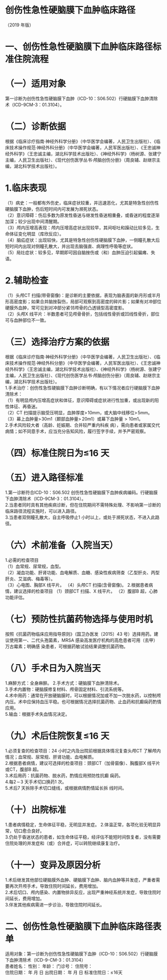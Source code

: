# 创伤性急性硬脑膜下血肿临床路径  
（2019 年版）  
# 一、创伤性急性硬脑膜下血肿临床路径标准住院流程  
# （一）适用对象  
第一诊断为创伤性急性硬脑膜下血肿（ICD-10：S06.502）行硬脑膜下血肿清除术（ICD-9CM-3：01.3104）。  
# （二）诊断依据  
根据《临床诊疗指南·神经外科学分册》（中华医学会编著，人民卫生出版社）、《临床技术操作规范·神经外科分册》（中华医学会编著，人民军医出版社）、《王忠诚神经外科学》（王忠诚主编，湖北科学技术出版社）、《神经外科学》（杨树源、张建宁主编，人民卫生出版社）、《现代创伤医学丛书·颅脑创伤分册》（周良辅、赵继宗主编，湖北科学技术出版社）。  
# 1.临床表现  
（1）病史：一般都有外伤史，临床症状较重，并迅速恶化，尤其是特急性创伤性硬脑膜下血肿，伤后短时间内可发展为濒死状态。  
（2）意识障碍：伤后多数为原发性昏迷与继发性昏迷相重叠，或昏迷的程度逐渐加深；较少出现中间清醒期。  
（3）颅内压增高表现：颅内压增高症状出现较早，其间呕吐和躁动比较多见，生命体征变化明显（库欣反应）。  
（4）脑疝症状：出现较快，尤其是特急性创伤性硬脑膜下血肿，一侧瞳孔散大后短时间内出现对侧瞳孔散大，并出现去脑强直、病理性呼吸等症状。  
（5）局灶症状：较多见，早期即可因自脑挫伤或（和）血肿压迫引起偏瘫、失语。  
# 2.辅助检查  
（1）头颅CT 扫描(带骨窗像)：是诊断的主要依据，表现为脑表面的新月形或半月形高密度影；如果合并脑挫裂伤，局部可观察到高密度的碎片影；如果有对冲部位硬膜外血肿，常可见到对冲部分紧邻颅骨的凸透镜型高密度影。  
（2）头颅X 线平片：半数患者可见颅骨骨折，包括线性骨折或凹线性骨折，部位可与血肿部位不一致。  
# （三）选择治疗方案的依据  
根据《临床诊疗指南·神经外科学分册》（中华医学会编著，人民卫生出版社）、《临床技术操作规范·神经外科分册》（中华医学会编著，人民军医出版社）、《王忠诚神经外科学》（王忠诚主编，湖北科学技术出版社）、《神经外科学》（杨树源、张建宁主编，人民卫生出版社）、《现代创伤医学丛书·颅脑创伤分册》（周良辅、赵继宗主编，湖北科学技术出版社）。  
1.手术治疗：创伤性急性硬脑膜下血肿诊断明确，有以下情况者应行硬脑膜下血肿清除术：  
（1）有明显颅内压增高症状和体征，意识障碍或症状进行性加重，或出现新的阳性体征、再昏迷。  
（2）CT 扫描提示脑受压明显，血肿厚度$>\!10\mathrm{mm}$，或大脑中线移位$>\!5\mathrm{mm}$。  
（3）幕上血肿量$>\!30\mathrm{m}1$（颞部血肿量${\displaystyle>}\,20\mathrm{m}1$）或幕下血肿量${\displaystyle>}10\mathrm{m}1$。  
2.手术风险较大者（高龄、妊娠期、合并较严重内科疾 病），需向患者或家属交代病情；如不同意手术，应当充分告知风险，履行签字手续，并予严密观察。  
# （四）标准住院日为≤16 天  
# （五）进入路径标准  
1.第一诊断符合ICD-10：S06.502 创伤性急性硬脑膜下血肿疾病编码。行硬脑膜下血肿清除术（ICD-9CM-3：01.3104）。  
2.当患者同时具有其他疾病诊断，但在住院期间不需特殊处理、不影响第一诊断的临床路径流程实施时，可以进入路径。  
3.当患者双侧瞳孔散大，自主呼吸停止1 小时以上，或处于濒死状态，不进入此路径。  
# （六）术前准备（入院当天）  
1.必需的检查项目  
（1）血常规、尿常规，血型。  
（2）凝血功能、肝肾功能、血电解质、血糖、感染性疾病筛查（乙型肝炎、丙型肝炎、艾滋病、梅毒等）。  
（3）心电图、胸部X 线平片。 （4）头颅CT 扫描(含骨窗像)。 2.根据患者病情，建议选择的检查项目 （1）颈部CT 扫描、X 线平片。 （2）腹部B 超，心肺功能评估。  
# （七）预防性抗菌药物选择与使用时机  
按照《抗菌药物临床应用指导原则》（国卫办医发〔2015〕43 号）选择用药。建议使用第一、二代头孢菌素，MRSA 感染高发医疗机构的高危患者可用（去甲）万古霉素；明确感 染患者，可根据药敏试验结果调整抗菌药物。  
# （八）手术日为入院当天  
1.麻醉方式：全身麻醉。 2.手术方式：硬脑膜下血肿清除术。  
3.手术内置物：硬脑膜修复材料、颅骨固定材料、引流系统等。  
4.术中用药：通常在开放硬脑膜时，可以根据情况加或不加一次脱水药，以控制颅内压。术中应保持血压平稳。也可根据情况选择抗菌药物、止血药和抗癫痫药酌情应用。  
5.输血：根据手术失血情况决定。  
# （九）术后住院恢复≤16 天  
1.必须复查的检查项目：24 小时之内及出院前根据具体情况复查头颅CT 了解颅内情况；血常规、尿常规、肝肾功能、血电解质。  
2.根据患者病情，建议可选择的检查项目：颈部CT（加骨窗像）、胸腹部X 线平片或CT，腹部B 超。  
3.术后用药：抗菌药物、脱水药，酌情应用预防性抗癫 痫药。  
4.每$2\!\sim\!3$ 天手术切口换药1 次。  
5.术后7 天拆除手术切口缝线，或根据病情酌情延长拆 线时间。  
# （十）出院标准  
1.患者病情稳定，生命体征平稳，无明显并发症。 2.体温正常，各项化验无明显异常，切口愈合良好。  
3.仍处于昏迷状态的患者，如生命体征平稳，经评估不能短时间恢复者，没有需要住院处理的并发症和（或）合并症，可以转院继续康复治疗。  
# （十一）变异及原因分析  
1.术后继发其他部位硬脑膜外血肿、硬脑膜下血肿、脑内血肿等并发症，严重者需要再次开颅手术，导致住院时间延长，费用增加。  
2.术后切口、颅内感染、内置物排异反应，出现严重神经系统并发症，导致住院时间延长，费用增加。  
3.伴发其他疾病需进一步诊治，导致住院时间延长。  
# 二、创伤性急性硬脑膜下血肿临床路径表单  
适用对象：第一诊断为创伤性急性硬脑膜下血肿（ICD-10：S06.502）行硬脑膜下血肿清除术（ICD-9-CM-3：01.3104）  
患者姓名：         性别：    年龄：      门诊号：         住院号：  
住院日期：       年    月  日  出院日期：      年    月  日  标准住院日：$\leqslant\!16$天  
